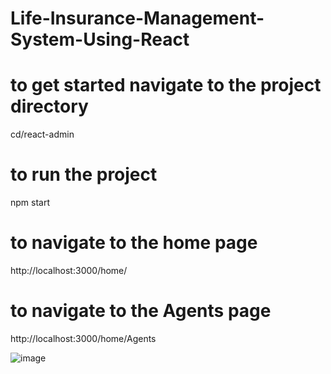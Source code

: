 # Life-Insurance-Management-System-Using-React

# to get started navigate to the project directory
cd/react-admin

# to run the project
npm start

# to navigate to the home page 
http://localhost:3000/home/

# to navigate to the Agents page

http://localhost:3000/home/Agents

![image](https://github.com/elumersen/Life-Insurance-Management-System-Using-React/assets/91548860/8147d4f1-6c5b-4f7d-9240-f8cc32d43dff)


